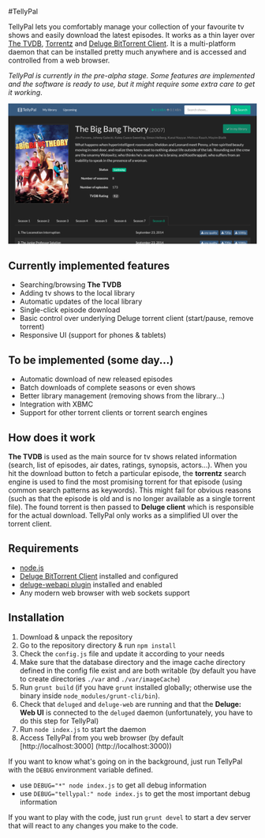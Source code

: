 #TellyPal

TellyPal lets you comfortably manage your collection of your favourite tv
shows and easily download the latest episodes. It works as a thin layer over
[The TVDB](http://www.thetvdb.com), [Torrentz](http://torrentz.com)
and [Deluge BitTorrent Client](http://deluge-torrent.org/).
It is a multi-platform daemon that can be installed pretty much
anywhere and is accessed and controlled from a web browser.

_TellyPal is currently in the pre-alpha stage. Some features are implemented
and the software is ready to use, but it might require some extra care to get
it working_.

[![Screenshot](./screenshot.png)](./screenshot.png)

## Currently implemented features

* Searching/browsing **The TVDB**
* Adding tv shows to the local library
* Automatic updates of the local library
* Single-click episode download
* Basic control over underlying Deluge torrent client (start/pause, remove torrent)
* Responsive UI (support for phones & tablets)

## To be implemented (some day...)

* Automatic download of new released episodes
* Batch downloads of complete seasons or even shows
* Better library management (removing shows from the library...)
* Integration with XBMC
* Support for other torrent clients or torrent search engines

## How does it work

**The TVDB** is used as the main source for tv shows related information
(search, list of episodes, air dates, ratings, synopsis, actors...). When you
hit the download button to fetch a particular episode, the **torrentz** search
engine is used to find the most promising torrent for that episode (using
common search patterns as keywords). This might fail for obvious reasons
(such as that the episode is old and is no longer available as a single torrent
file). The found torrent is then passed to **Deluge client** which is
responsible for the actual download. TellyPal only works as a simplified UI
over the torrent client.

## Requirements

* [node.js](http://nodejs.org/)
* [Deluge BitTorrent Client](http://deluge-torrent.org/) installed and
configured
* [deluge-webapi plugin](https://github.com/idlesign/deluge-webapi) installed
and enabled
* Any modern web browser with web sockets support

## Installation

1. Download & unpack the repository
2. Go to the repository directory & run `npm install`
3. Check the `config.js` file and update it according to your needs
4. Make sure that the database directory and the image cache directory
defined in the config file exist and are both writable (by default you have to
create directories `./var` and `./var/imageCache`)
5. Run `grunt build` (if you have `grunt` installed globally; otherwise use
the binary inside `node_modules/grunt-cli/bin`).
6. Check that `deluged` and `deluge-web` are running and that the **Deluge:
Web UI** is connected to the `deluged` daemon (unfortunately, you have to do
this step for TellyPal)
7. Run `node index.js` to start the daemon
8. Access TellyPal from you web browser
(by default [http://localhost:3000] (http://localhost:3000))

If you want to know what's going on in the background, just run TellyPal with
the `DEBUG` environment variable defined.

* use `DEBUG="*" node index.js` to get all debug information
* use `DEBUG="tellypal:" node index.js` to get the most important debug
information

If you want to play with the code, just run `grunt devel` to start a
dev server that will react to any changes you make to the code.